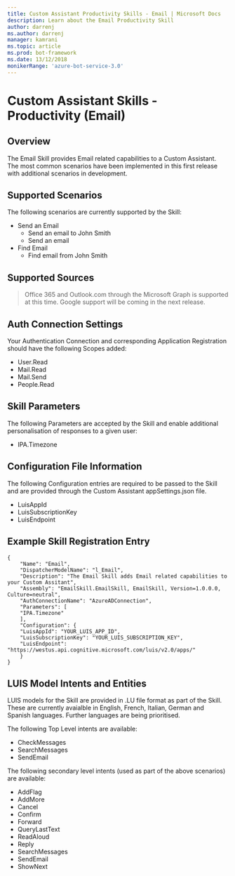 ```yaml
---
title: Custom Assistant Productivity Skills - Email | Microsoft Docs
description: Learn about the Email Productivity Skill
author: darrenj
ms.author: darrenj
manager: kamrani
ms.topic: article
ms.prod: bot-framework
ms.date: 13/12/2018
monikerRange: 'azure-bot-service-3.0'
---
```

# Custom Assistant Skills - Productivity (Email)

## Overview
The Email Skill provides Email related capabilities to a Custom Assistant. The most common scenarios have been implemented in this first release with additional scenarios in development.

## Supported Scenarios
The following scenarios are currently supported by the Skill:

- Send an Email
    - Send an email to John Smith
    - Send an email 
- Find Email
    - Find email from John Smith

## Supported Sources

> Office 365 and Outlook.com through the Microsoft Graph is supported at this time. Google support will be coming in the next release.

## Auth Connection Settings

Your Authentication Connection and corresponding Application Registration should have the following Scopes added:

- User.Read
- Mail.Read
- Mail.Send
- People.Read

## Skill Parameters
The following Parameters are accepted by the Skill and enable additional personalisation of responses to a given user:
- IPA.Timezone

## Configuration File Information
The following Configuration entries are required to be passed to the Skill and are provided through the Custom Assistant appSettings.json file.

- LuisAppId
- LuisSubscriptionKey
- LuisEndpoint

## Example Skill Registration Entry
```
{
    "Name": "Email",
    "DispatcherModelName": "l_Email",
    "Description": "The Email Skill adds Email related capabilities to your Custom Assitant",
    "Assembly": "EmailSkill.EmailSkill, EmailSkill, Version=1.0.0.0, Culture=neutral",
    "AuthConnectionName": "AzureADConnection",
    "Parameters": [
    "IPA.Timezone"
    ],
    "Configuration": {
    "LuisAppId": "YOUR_LUIS_APP_ID",
    "LuisSubscriptionKey": "YOUR_LUIS_SUBSCRIPTION_KEY",
    "LuisEndpoint": "https://westus.api.cognitive.microsoft.com/luis/v2.0/apps/"
    }
}
```

## LUIS Model Intents and Entities
LUIS models for the Skill are provided in .LU file format as part of the Skill. These are currently avaialble in English, French, Italian, German and Spanish languages. Further languages are being prioritised.

The following Top Level intents are available:

- CheckMessages
- SearchMessages
- SendEmail

The following secondary level intents (used as part of the above scenarios) are available:

- AddFlag
- AddMore
- Cancel
- Confirm
- Forward
- QueryLastText
- ReadAloud
- Reply
- SearchMessages
- SendEmail
- ShowNext